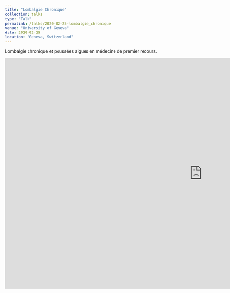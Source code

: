 ```yaml
---
title: "Lombalgie Chronique"
collection: talks
type: "Talk"
permalink: /talks/2020-02-25-lombalgie_chronique
venue: "University of Geneva"
date: 2020-02-25
location: "Geneva, Switzerland"
---
```


Lombalgie chronique et poussées aigues en médecine de premier recours. 

<iframe src="https://docs.google.com/presentation/d/e/2PACX-1vRXcICSxffsyOR13jEtZ6O-QTq89sm1Pajoy__lY27OGs_w-TznKB-OavBDpCo9kADzPuAvC3Szvgar/embed?start=false&loop=false&delayms=3000" frameborder="0" width="1280" height="749" allowfullscreen="true" mozallowfullscreen="true" webkitallowfullscreen="true"></iframe>
